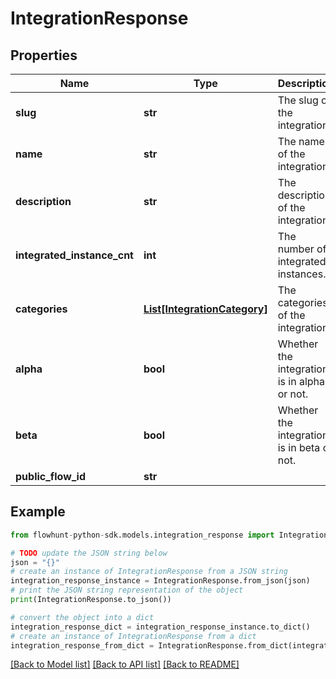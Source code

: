 # IntegrationResponse


## Properties

Name | Type | Description | Notes
------------ | ------------- | ------------- | -------------
**slug** | **str** | The slug of the integration. | 
**name** | **str** | The name of the integration. | 
**description** | **str** | The description of the integration. | 
**integrated_instance_cnt** | **int** | The number of integrated instances. | 
**categories** | [**List[IntegrationCategory]**](IntegrationCategory.md) | The categories of the integration. | 
**alpha** | **bool** | Whether the integration is in alpha or not. | [optional] [default to False]
**beta** | **bool** | Whether the integration is in beta or not. | [optional] [default to False]
**public_flow_id** | **str** |  | [optional] 

## Example

```python
from flowhunt-python-sdk.models.integration_response import IntegrationResponse

# TODO update the JSON string below
json = "{}"
# create an instance of IntegrationResponse from a JSON string
integration_response_instance = IntegrationResponse.from_json(json)
# print the JSON string representation of the object
print(IntegrationResponse.to_json())

# convert the object into a dict
integration_response_dict = integration_response_instance.to_dict()
# create an instance of IntegrationResponse from a dict
integration_response_from_dict = IntegrationResponse.from_dict(integration_response_dict)
```
[[Back to Model list]](../README.md#documentation-for-models) [[Back to API list]](../README.md#documentation-for-api-endpoints) [[Back to README]](../README.md)


